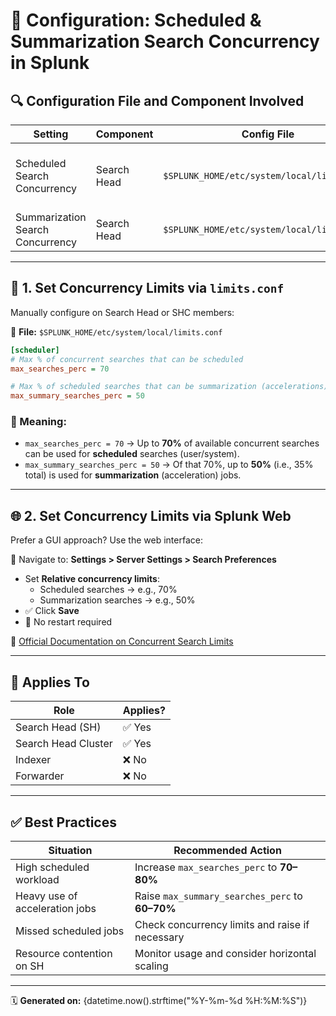 # 🔧 Configuration: Scheduled & Summarization Search Concurrency in Splunk

## 🔍 Configuration File and Component Involved

| Setting                          | Component   | Config File                                  | Web Path                                                  |
|----------------------------------|-------------|-----------------------------------------------|-----------------------------------------------------------|
| Scheduled Search Concurrency     | Search Head | `$SPLUNK_HOME/etc/system/local/limits.conf`  | Settings > Server Settings > Search Preferences           |
| Summarization Search Concurrency| Search Head | `$SPLUNK_HOME/etc/system/local/limits.conf`  | Same as above                                             |

---

## 🧾 1. Set Concurrency Limits via `limits.conf`

Manually configure on Search Head or SHC members:

📄 **File:** `$SPLUNK_HOME/etc/system/local/limits.conf`

```ini
[scheduler]
# Max % of concurrent searches that can be scheduled
max_searches_perc = 70

# Max % of scheduled searches that can be summarization (accelerations)
max_summary_searches_perc = 50
```

### 📘 Meaning:

- `max_searches_perc = 70` → Up to **70%** of available concurrent searches can be used for **scheduled** searches (user/system).
- `max_summary_searches_perc = 50` → Of that 70%, up to **50%** (i.e., 35% total) is used for **summarization** (acceleration) jobs.

---

## 🌐 2. Set Concurrency Limits via Splunk Web

Prefer a GUI approach? Use the web interface:

🔗 Navigate to: **Settings > Server Settings > Search Preferences**

- Set **Relative concurrency limits**:
  - Scheduled searches → e.g., 70%
  - Summarization searches → e.g., 50%
- ✅ Click **Save**
- 🚫 No restart required

📖 [Official Documentation on Concurrent Search Limits](https://docs.splunk.com/Documentation/SplunkCloud/9.3.2408/Admin/ConcurrentLimits)

---

## 👥 Applies To

| Role               | Applies? |
|--------------------|----------|
| Search Head (SH)   | ✅ Yes   |
| Search Head Cluster| ✅ Yes   |
| Indexer            | ❌ No    |
| Forwarder          | ❌ No    |

---

## ✅ Best Practices

| Situation                        | Recommended Action                                      |
|----------------------------------|----------------------------------------------------------|
| High scheduled workload          | Increase `max_searches_perc` to **70–80%**              |
| Heavy use of acceleration jobs   | Raise `max_summary_searches_perc` to **60–70%**         |
| Missed scheduled jobs            | Check concurrency limits and raise if necessary         |
| Resource contention on SH       | Monitor usage and consider horizontal scaling           |

---

🗓️ **Generated on:** {datetime.now().strftime("%Y-%m-%d %H:%M:%S")}
